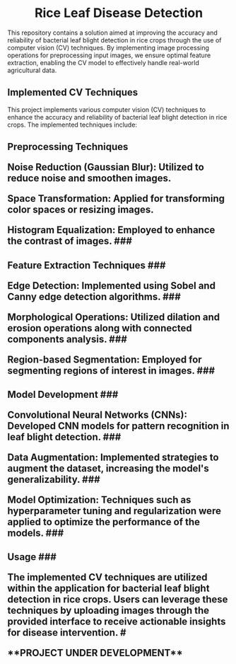 # <h1 align="center">Rice Leaf Disease Detection
<p align="left">This repository contains a solution aimed at improving the accuracy and reliability of bacterial leaf blight detection in rice crops through the use of computer vision (CV) techniques. By implementing image processing operations for preprocessing input images, we ensure optimal feature extraction, enabling the CV model to effectively handle real-world agricultural data.

## <h2 align="left">Implemented CV Techniques
<p align="left">This project implements various computer vision (CV) techniques to enhance the accuracy and reliability of bacterial leaf blight detection in rice crops. The implemented techniques include:

<h2 align="left">Preprocessing Techniques
<p align="left">Noise Reduction (Gaussian Blur): Utilized to reduce noise and smoothen images.
<p align="left">Space Transformation: Applied for transforming color spaces or resizing images.
<p align="left">Histogram Equalization: Employed to enhance the contrast of images.
### <h2 align="left">Feature Extraction Techniques
### <p align="left">Edge Detection: Implemented using Sobel and Canny edge detection algorithms.
### <p align="left">Morphological Operations: Utilized dilation and erosion operations along with connected components analysis.
### <p align="left">Region-based Segmentation: Employed for segmenting regions of interest in images.
### <h2 align="left">Model Development
### <p align="left">Convolutional Neural Networks (CNNs): Developed CNN models for pattern recognition in leaf blight detection.
### <p align="left">Data Augmentation: Implemented strategies to augment the dataset, increasing the model's generalizability.
### <p align="left">Model Optimization: Techniques such as hyperparameter tuning and regularization were applied to optimize the performance of the models.
### <h2 align="left">Usage
### <p align="left">The implemented CV techniques are utilized within the application for bacterial leaf blight detection in rice crops. Users can leverage these techniques by uploading images through the provided interface to receive actionable insights for disease intervention.
# <p align="left"> **PROJECT UNDER DEVELOPMENT**

